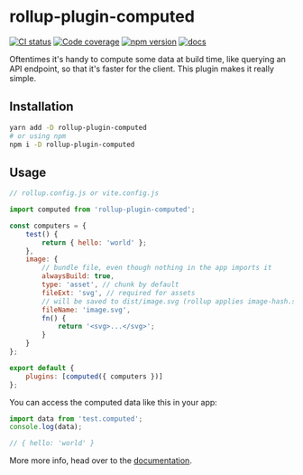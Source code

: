 # rollup-plugin-computed

[![CI status](https://img.shields.io/github/workflow/status/krmax44/rollup-plugin-computed/build/main)](https://github.com/krmax44/rollup-plugin-computed/actions)
[![Code coverage](https://img.shields.io/codecov/c/github/krmax44/rollup-plugin-computed?token=U8BJP3K9SH)](https://codecov.io/gh/krmax44/rollup-plugin-computed)
[![npm version](https://img.shields.io/npm/v/rollup-plugin-computed)](https://www.npmjs.com/package/rollup-plugin-computed)
[![docs](https://img.shields.io/badge/docs-blue)](https://krmax44.github.io/rollup-plugin-computed/)

Oftentimes it's handy to compute some data at build time, like querying an API endpoint, so that it's faster for the client. This plugin makes it really simple.

## Installation

```bash
yarn add -D rollup-plugin-computed
# or using npm
npm i -D rollup-plugin-computed
```

## Usage

```js
// rollup.config.js or vite.config.js

import computed from 'rollup-plugin-computed';

const computers = {
	test() {
		return { hello: 'world' };
	},
	image: {
		// bundle file, even though nothing in the app imports it
		alwaysBuild: true,
		type: 'asset', // chunk by default
		fileExt: 'svg', // required for assets
		// will be saved to dist/image.svg (rollup applies image-hash.svg by default)
		fileName: 'image.svg',
		fn() {
			return '<svg>...</svg>';
		}
	}
};

export default {
	plugins: [computed({ computers })]
};
```

You can access the computed data like this in your app:

```js
import data from 'test.computed';
console.log(data);

// { hello: 'world' }
```

More more info, head over to the [documentation](https://krmax44.github.io/rollup-plugin-computed/).
